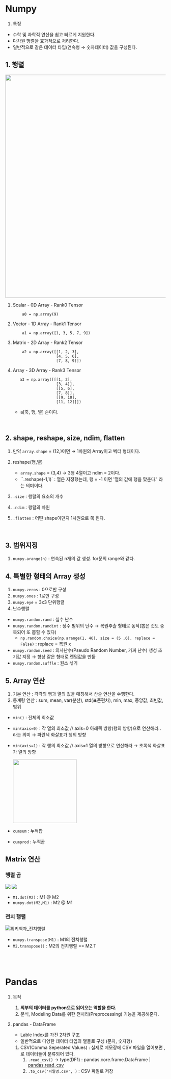 # Numpy
1. 특징
  - 수학 및 과학적 연산을 쉽고 빠르게 지원한다.
  - 다차원 행렬을 효과적으로 처리한다.
  - 일반적으로 같은 데이터 타입(연속형 &rarr; 숫자데이터) 값을 구성된다.


## 1. 행렬
<p align="center">
    <img src="https://hkilter.com/images/7/7a/Tensors.png" width="700">
</p>

1. Scalar - 0D Array - Rank0 Tensor
    ```
        a0 = np.array(9)
    ```
2. Vector - 1D Array - Rank1 Tensor
    ```
        a1 = np.array([1, 3, 5, 7, 9])
    ```
3. Matrix - 2D Array - Rank2 Tensor
    ```
        a2 = np.array([[1, 2, 3],
                       [4, 5, 6],
                       [7, 8, 9]])
    ```
4. Array - 3D Array - Rank3 Tensor
    ```
       a3 = np.array([[[1, 2],
                       [3, 4]],
                       [[5, 6],
                       [7, 8]],
                       [[9, 10],
                       [11, 12]]])
    ```
    - a[축, 행, 열] 순이다. 

<br>

## 2. shape, reshape, size, ndim, flatten
1. 만약 `array.shape` = (12,)이면 &rarr; 1차원의 Array이고 벡터 형태이다.

2. reshape(행,열)
   - `array.shape` = (3,4) &rarr; 3행 4열이고 ndim = 2이다.
   - ``.reshape(-1,1)` : 열은 지정했는데, 행 = -1 이면 '열의 값에 행을 맞춘다.' 라는 의미이다.

3. `.size` : 행렬의 요소의 개수
4. `.ndim` : 행렬의 차원
5. `.flatten` : 어떤 shape이던지 1차원으로 쭉 핀다.

<br>

## 3. 범위지정
1. `numpy.arange(n)` : 연속된 n개의 값 생성. for문의 range와 같다.

## 4. 특별한 형태의 Array 생성
1. `numpy.zeros` : 0으로만 구성
2. `numpy.ones` : 1로만 구성
3. `numpy.eye` = 3x3 단위행렬
4. 난수행렬
 - `numpy.random.rand` : 실수 난수
 - `numpy.random.randint` : 정수 범위의 난수 &rarr; 복원추출 형태로 동작(뽑은 것도 중복되어 또 뽑힐 수 있다)
   - `np.random.choice(np.arange(1, 46), size = (5 ,6), replace = False)` : replace = 복원 x
 - `numpy.random.seed` : 의사난수(Pseudo Random Number, 가짜 난수) 생성 초기값 지정 &rarr; 항상 같은 형태로 랜덤값을 만듦
 - `numpy.random.suffle` : 원소 섞기

## 5. Array 연산
1. 기본 연산 : 각각의 행과 열의 값을 매칭해서 산술 연산을 수행한다. 
2. 통계량 연산 : sum, mean, var(분산), std(표준편차), min, max, 중앙값, 최빈값, 범위
 - `min()` : 전체의 최소값
 - `min(axis=0)` : 각 열의 최소값 // axis=0 아래쪽 방향(행의 방향)으로 연산해라.. 라는 의미 &rarr; 파란색 화살표가 행의 방향
 - `min(axis=1)` : 각 행의 최소값 // axis=1 열의 방향으로 연산해라 &rarr; 초록색 화살표가 열의 방향
  
    <img src="https://upload.wikimedia.org/wikipedia/commons/thumb/4/4d/Matrix_ko.svg/440px-Matrix_ko.svg.png" width="200">

 - `cumsum` : 누적합
 - `cumprod` : 누적곱

## Matrix 연산
### 행렬 곱

<img src="https://wikimedia.org/api/rest_v1/media/math/render/svg/9196c0c24ad20c3b18582bc78785fa405d91c7c3">
<img src="https://wikimedia.org/api/rest_v1/media/math/render/svg/17584944fc26dc38354b452ffcc64aa158cf8349">

- `M1.dot(M2)` : M1 @ M2
- `numpy.dot(M2,M1)` : M2 @ M1

### 전치 행렬
![위키백과_전치행렬](https://upload.wikimedia.org/wikipedia/commons/e/e4/Matrix_transpose.gif)

- `numpy.transpose(M1)` : M1의 전치행렬
- `M2.transpose()` : M2의 전치행렬 == M2.T

<br>
<br>


# Pandas
1. 목적
   1. **외부의 데이터를 python으로 읽어오는 역할을 한다.**
   2. 분석, Modeling Data를 위한 전처리(Preprocessing) 기능을 제공해준다.

2. pandas - DataFrame 
   - Lable Index를 가진 2차원 구조
   - 일반적으로 다양한 데이터 타입의 열들로 구성 (문자, 숫자형)
  
   1. CSV(Comma Seperated Values) : 실제로 메모장에 CSV 파일을 열어보면 , 로 데이터들이 분류되어 있다.
      1. `.read_csv()` &rarr; type(DF1) : pandas.core.frame.DataFrame | [pandas.read_csv](https://pandas.pydata.org/docs/reference/api/pandas.read_csv.html)
      2. `.to_csv('파일명.csv', )` : CSV 파일로 저장
